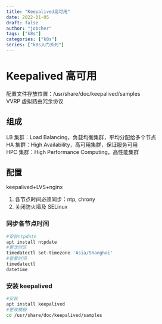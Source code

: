 ```yaml
---
title: "Keepalived高可用"
date: 2022-01-05
draft: false
author: "jobcher"
tags: ["k8s"]
categories: ["k8s"]
series: ["k8s入门系列"]
---
```


# Keepalived 高可用

配置文件存放位置：/usr/share/doc/keepalived/samples  
VVRP 虚拟路由冗余协议

## 组成

LB 集群：Load Balancing，负载均衡集群，平均分配给多个节点  
HA 集群：High Availability，高可用集群，保证服务可用  
HPC 集群：High Performance Computing，高性能集群

## 配置

keepalived+LVS+nginx

1. 各节点时间必须同步：ntp, chrony
2. 关闭防火墙及 SELinux

### 同步各节点时间

```sh
#安装ntpdate
apt install ntpdate
#更改时区
timedatectl set-timezone 'Asia/Shanghai'
#查看时间
timedatectl
datetime
```

### 安装 keepalived

```sh
#安装
apt install keepalived
#更改模板
cd /usr/share/doc/keepalived/samples

```

